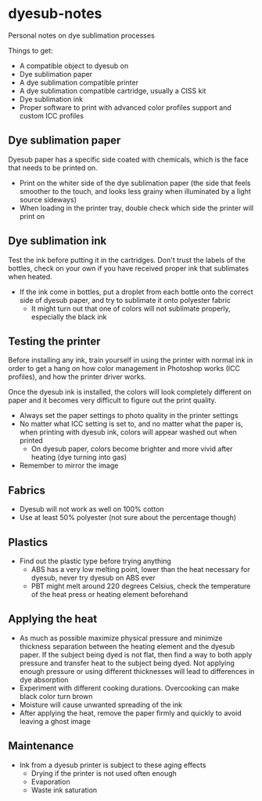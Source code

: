 # dyesub-notes

Personal notes on dye sublimation processes

Things to get:

- A compatible object to dyesub on
- Dye sublimation paper
- A dye sublimation compatible printer
- A dye sublimation compatible cartridge, usually a CISS kit
- Dye sublimation ink
- Proper software to print with advanced color profiles support and custom ICC profiles

## Dye sublimation paper

Dyesub paper has a specific side coated with chemicals, which is the face that needs to be printed on.

- Print on the whiter side of the dye sublimation paper (the side that feels smoother to the touch, and looks less grainy when illuminated by a light source sideways)
- When loading in the printer tray, double check which side the printer will print on

## Dye sublimation ink

Test the ink before putting it in the cartridges. Don't trust the labels of the bottles, check on your own if you have received proper ink that sublimates when heated.

- If the ink come in bottles, put a droplet from each bottle onto the correct side of dyesub paper, and try to sublimate it onto polyester fabric
  - It might turn out that one of colors will not sublimate properly, especially the black ink
  
## Testing the printer

Before installing any ink, train yourself in using the printer with normal ink in order to get a hang on how color management in Photoshop works (ICC profiles), and how the printer driver works.

Once the dyesub ink is installed, the colors will look completely different on paper and it becomes very difficult to figure out the print quality.

- Always set the paper settings to photo quality in the printer settings
- No matter what ICC setting is set to, and no matter what the paper is, when printing with dyesub ink, colors will appear washed out when printed
  - On dyesub paper, colors become brighter and more vivid after heating (dye turning into gas)
- Remember to mirror the image

## Fabrics

- Dyesub will not work as well on 100% cotton
- Use at least 50% polyester (not sure about the percentage though)

## Plastics

- Find out the plastic type before trying anything
  - ABS has a very low melting point, lower than the heat necessary for dyesub, never try dyesub on ABS ever
  - PBT might melt around 220 degrees Celsius, check the temperature of the heat press or heating element beforehand

## Applying the heat

- As much as possible maximize physical pressure and minimize thickness separation between the heating element and the dyesub paper. If the subject being dyed is not flat, then find a way to both apply pressure and transfer heat to the subject being dyed. Not applying enough pressure or using different thicknesses will lead to differences in dye absorption
- Experiment with different cooking durations. Overcooking can make black color turn brown
- Moisture will cause unwanted spreading of the ink
- After applying the heat, remove the paper firmly and quickly to avoid leaving a ghost image

## Maintenance

- Ink from a dyesub printer is subject to these aging effects
  - Drying if the printer is not used often enough
  - Evaporation
  - Waste ink saturation
